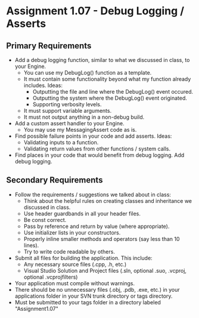 ---
---

# Assignment 1.07 - Debug Logging / Asserts

## Primary Requirements

- Add a debug logging function, similar to what we discussed in class, to your Engine.
  - You can use my DebugLog() function as a template.
  - It must contain some functionality beyond what my function already includes. Ideas:
    - Outputting the file and line where the DebugLog() event occured.
    - Outputting the system where the DebugLog() event originated.
    - Supporting verbosity levels.
  - It must support variable arguments.
  - It must not output anything in a non-debug build.
- Add a custom assert handler to your Engine.
  - You may use my MessagingAssert code as is.
- Find possible failure points in your code and add asserts. Ideas:
  - Validating inputs to a function.
  - Validating return values from other functions / system calls.
- Find places in your code that would benefit from debug logging. Add debug logging.

## Secondary Requirements

- Follow the requirements / suggestions we talked about in class:
  - Think about the helpful rules on creating classes and inheritance we discussed in class.
  - Use header guardbands in all your header files.
  - Be const correct.
  - Pass by reference and return by value (where appropriate).
  - Use initializer lists in your constructors.
  - Properly inline smaller methods and operators (say less than 10 lines).
  - Try to write code readable by others.
- Submit all files for building the application. This include:
  - Any necessary source files (.cpp, .h, etc.)
  - Visual Studio Solution and Project files (.sln, optional .suo, .vcproj, optional .vcprojfilters)
- Your application must compile without warnings.
- There should be no unnecessary files (.obj, .pdb, .exe, etc.) in your applications folder in your SVN trunk directory or tags directory.
- Must be submitted to your tags folder in a directory labeled "Assignment1.07"